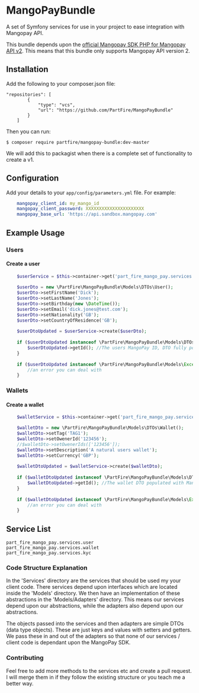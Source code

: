 # MangoPayBundle
A set of Symfony services for use in your project to ease integration with Mangopay API. 

This bundle depends upon the [official Mangopay SDK PHP for Mangopay API v2](https://github.com/Mangopay/mangopay2-php-sdk).  This means that this bundle only supports Mangopay API version 2.

## Installation

Add the following to your composer.json file:

    "repositories": [
            {
                "type": "vcs",
                "url": "https://github.com/PartFire/MangoPayBundle"
            }
        ]
Then you can run:

    $ composer require partfire/mangopay-bundle:dev-master
    
We will add this to packagist when there is a complete set of functionality to create a v1.

## Configuration

Add your details to your `app/config/parameters.yml` file.  For example:
```yaml
    mangopay_client_id: my_mango_id
    mangopay_client_password: XXXXXXXXXXXXXXXXXXXXXX
    mangopay_base_url: 'https://api.sandbox.mangopay.com'
```
## Example Usage

### Users

#### Create a user

```php
    $userService = $this->container->get('part_fire_mango_pay.services.user');
    
    $userDto = new \PartFire\MangoPayBundle\Models\DTOs\User();
    $userDto->setFirstName('Dick');
    $userDto->setLastName('Jones');
    $userDto->setBirthday(new \DateTime());
    $userDto->setEmail('dick.jones@test.com');
    $userDto->setNationality('GB');
    $userDto->setCountryOfResidence('GB');
    
    $userDtoUpdated = $userService->create($userDto);
    
    if ($userDtoUpdated instanceof \PartFire\MangoPayBundle\Models\DTOs\User) {
        $userDtoUpdated->getId(); //The users MangoPay ID, DTO fully populated.
    }
    
    if ($userDtoUpdated instanceof \PartFire\MangoPayBundle\Models\Exception) {
        //an error you can deal with
    }
 ```
 
### Wallets

#### Create a wallet

```php
    $walletService = $this->container->get('part_fire_mango_pay.services.wallet');

    $walletDto = new \PartFire\MangoPayBundle\Models\DTOs\Wallet();
    $walletDto->setTag('TAG1');
    $walletDto->setOwenerId('123456');
    //$walletDto->setOwenerIds(['123456']);
    $walletDto->setDescription('A natural users wallet');
    $walletDto->setCurrency('GBP');
    
    $walletDtoUpdated = $walletService->create($walletDto);
        
    if ($walletDtoUpdated instanceof \PartFire\MangoPayBundle\Models\DTOs\Wallet) {
        $walletDtoUpdated->getId(); //The wallet DTO populated with MangoPay ID.
    }
    
    if ($walletDtoUpdated instanceof \PartFire\MangoPayBundle\Models\Exception) {
        //an error you can deal with
    }
```
    
## Service List

    part_fire_mango_pay.services.user
    part_fire_mango_pay.services.wallet
    part_fire_mango_pay.services.kyc
    
### Code Structure Explanation

In the 'Services' directory are the services that should be used my your client code.  There services depend upon interfaces which are located inside the 'Models' directory.  We then have an implementation of these abstractions in the 'Models/Adapters' directory.  This means our services depend upon our abstractions, while the adapters also depend upon our abstractions.  

The objects passed into the services and then adapters are simple DTOs (data type objects).  These are just keys and values with setters and getters.  We pass these in and out of the adapters so that none of our services / client code is dependant upon the MangoPay SDK.

### Contributing

Feel free to add more methods to the services etc and create a pull request.  I will merge them in if they follow the existing structure or you teach me a better way.
